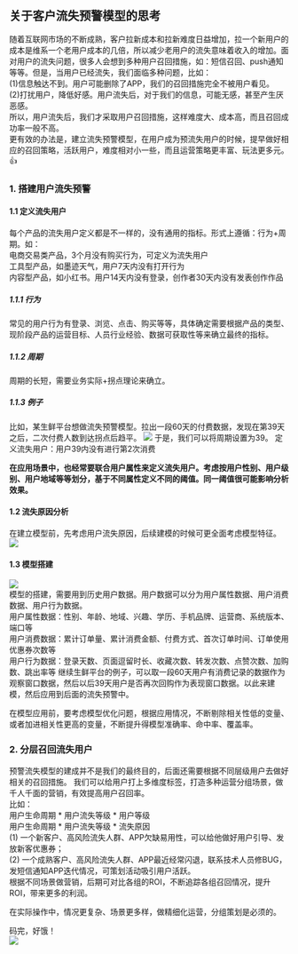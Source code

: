 ## 关于客户流失预警模型的思考 

随着互联网市场的不断成熟，客户拉新成本和拉新难度日益增加，拉一个新用户的成本是维系一个老用户成本的几倍，所以减少老用户的流失意味着收入的增加。面对用户的流失问题，很多人会想到多种用户召回措施，如：短信召回、push通知等等。但是，当用户已经流失，我们面临多种问题，比如：  
(1)信息触达不到。用户可能删除了APP，我们的召回措施完全不被用户看见。  
(2)打扰用户，降低好感。用户流失后，对于我们的信息，可能无感，甚至产生厌恶感。  
所以，用户流失后，我们才采取用户召回措施，这样难度大、成本高，而且召回成功率一般不高。  
更有效的办法是，建立流失预警模型，在用户成为预流失用户的时候，提早做好相应的召回策略，活跃用户，难度相对小一些，而且运营策略更丰富、玩法更多元。:thumbsup:  
>
### 1. 搭建用户流失预警
#### 1.1 定义流失用户
每个产品的流失用户定义都是不一样的，没有通用的指标。形式上遵循：行为+周期。如：    
电商交易类产品，3个月没有购买行为，可定义为流失用户   
工具型产品，如墨迹天气，用户7天内没有打开行为  
内容型产品，如小红书。用户14天内没有登录，创作者30天内没有发表创作作品  

##### 1.1.1 行为
常见的用户行为有登录、浏览、点击、购买等等，具体确定需要根据产品的类型、现阶段产品的运营目标、人员行业经验、数据可获取性等来确立最终的指标。

##### 1.1.2 周期
周期的长短，需要业务实际+拐点理论来确立。  

##### 1.1.3 例子
比如，某生鲜平台想做流失预警模型。拉出一段60天的付费数据，发现在第39天之后，二次付费人数到达拐点后趋平。
![](https://ae02.alicdn.com/kf/U93cf5003545a44cbafa5adace7f8d6d7v.jpg)
于是，我们可以将周期设置为39。
定义流失用户：用户39内没有进行第2次消费

**在应用场景中，也经常要联合用户属性来定义流失用户。考虑按用户性别、用户级别、用户地域等等划分，基于不同属性定义不同的阈值。同一阈值很可能影响分析效果。**  

#### 1.2 流失原因分析
在建立模型前，先考虑用户流失原因，后续建模的时候可更全面考虑模型特征。  
![](https://sc01.alicdn.com/kf/U1acdd78ab8e44f78b8298f65c6149bccI.jpg)  

#### 1.3 模型搭建
![](https://sc04.alicdn.com/kf/U6b79c20959ea4e8fa2e48924e2d3ae45s.jpg)  
模型的搭建，需要用到历史用户数据。用户数据可以分为用户属性数据、用户消费数据、用户行为数据。  
用户属性数据：性别、年龄、地域、兴趣、学历、手机品牌、运营商、系统版本、端口等  
用户消费数据：累计订单量、累计消费金额、付费方式、首次订单时间、订单使用优惠券次数等  
用户行为数据：登录天数、页面逗留时长、收藏次数、转发次数、点赞次数、加购数、跳出率等 
继续生鲜平台的例子，可以取一段60天用户有消费记录的数据作为观察窗口数据，然后以后39天用户是否再次回购作为表现窗口数据。以此来建模，然后应用到后面的流失预警中。  

在模型应用前，要考虑模型优化问题，根据应用情况，不断剔除相关性低的变量、或者加进相关性更高的变量，不断提升得模型准确率、命中率、覆盖率。  

### 2. 分层召回流失用户
预警流失模型的建成并不是我们的最终目的，后面还需要根据不同层级用户去做好相关的召回措施。
我们可以给用户打上多维度标签，打造多种运营分组场景，做千人千面的营销，有效提高用户召回率。  
比如：  
用户生命周期 * 用户流失等级 * 用户等级  
用户生命周期 * 用户流失等级 * 流失原因   
(1) 一个新客户、高风险流失人群、APP欠缺易用性，可以给他做好用户引导、发放新客优惠券；  
(2) 一个成熟客户、高风险流失人群、APP最近经常闪退，联系技术人员修BUG，发短信通知APP迭代情况，可策划活动吸引用户活跃。  
根据不同场景做营销，后期可对比各组的ROI，不断追踪各组召回情况，提升ROI，带来更多的利润。  

在实际操作中，情况更复杂、场景更多样，做精细化运营，分组策划是必须的。  

码完，好饿！  
![](https://ss1.bdstatic.com/70cFvXSh_Q1YnxGkpoWK1HF6hhy/it/u=127190311,1805284848&fm=26&gp=0.jpg)
